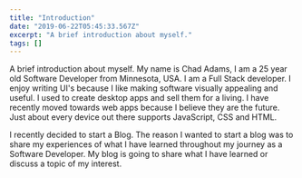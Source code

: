 ```yaml
---
title: "Introduction"
date: "2019-06-22T05:45:33.567Z"
excerpt: "A brief introduction about myself."
tags: []
---
```


A brief introduction about myself. My name is Chad Adams, I am a 25 year old Software Developer from Minnesota, USA. I am a Full Stack developer. I enjoy writing UI's because I like making software visually appealing and useful. I used to create desktop apps and sell them for a living. I have recently moved towards web apps because I believe they are the future. Just about every device out there supports JavaScript, CSS and HTML.

I recently decided to start a Blog. The reason I wanted to start a blog was to share my experiences of what I have learned throughout my journey as a Software Developer. My blog is going to share what I have learned or discuss a topic of my interest.
